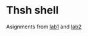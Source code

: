# Thsh shell
Asignments from
[lab1](https://www.cs.unc.edu/~porter/courses/comp530/f23/lab1.html) and [lab2](https://www.cs.unc.edu/~porter/courses/comp530/f23/lab2.html)
